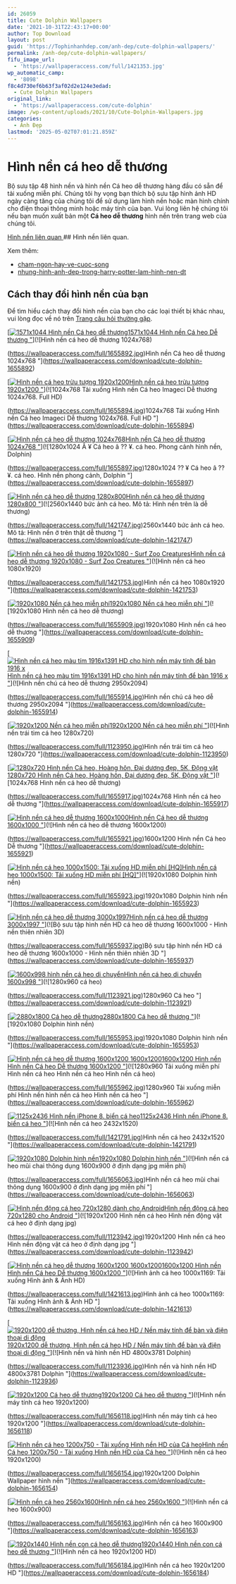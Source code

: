 ```yaml
---
id: 26059
title: Cute Dolphin Wallpapers
date: '2021-10-31T22:43:17+00:00'
author: Top Download
layout: post
guid: 'https://Tophinhanhdep.com/anh-dep/cute-dolphin-wallpapers/'
permalink: /anh-dep/cute-dolphin-wallpapers/
fifu_image_url:
  - 'https://wallpaperaccess.com/full/1421353.jpg'
wp_automatic_camp:
  - '8098'
f8c4d730ef6b63f3af02d2e124e3edad:
  - Cute Dolphin Wallpapers
original_link:
  - 'https://wallpaperaccess.com/cute-dolphin'
image: /wp-content/uploads/2021/10/Cute-Dolphin-Wallpapers.jpg
categories:
  - Ảnh Đẹp
lastmod: '2025-05-02T07:01:21.859Z'
---
```

# Hình nền cá heo dễ thương

Bộ sưu tập 48 hình nền và hình nền Cá heo dễ thương hàng đầu có sẵn để tải xuống miễn phí. Chúng tôi hy vọng bạn thích bộ sưu tập hình ảnh HD ngày càng tăng của chúng tôi để sử dụng làm hình nền hoặc màn hình chính cho điện thoại thông minh hoặc máy tính của bạn. Vui lòng liên hệ chúng tôi nếu bạn muốn xuất bản một **Cá heo dễ thương** hình nền trên trang web của chúng tôi.

[Hình nền liên quan ](#related) ## Hình nền liên quan.

   
 Xem thêm:

   
- [cham-ngon-hay-ve-cuoc-song](https://tophinhanhdep.com/nhung-cau-noi-hay/cham-ngon-hay-ve-cuoc-song/)
- [nhung-hinh-anh-dep-trong-harry-potter-lam-hinh-nen-dt](https://tophinhanhdep.com/hinh-nen-dep/nhung-hinh-anh-dep-trong-harry-potter-lam-hinh-nen-dt/)

## Cách thay đổi hình nền của bạn

Để tìm hiểu cách thay đổi hình nền của bạn cho các loại thiết bị khác nhau, vui lòng đọc về nó trên [Trang câu hỏi thường gặp](https://tophinhanhdep.com/faq/).

  
[[![1571x1044 Hình nền Cá heo dễ thương](https://wallpaperaccess.com/full/1421353.jpg)1571x1044 Hình nền Cá heo Dễ thương "](https://wallpaperaccess.com/download/cute-dolphin-1421353)](![Hình nền cá heo dễ thương 1024x768)

(https://wallpaperaccess.com/full/1655892.jpg)Hình nền Cá heo dễ thương 1024x768 "](https://wallpaperaccess.com/download/cute-dolphin-1655892)

[[![Hình nền cá heo trừu tượng 1920x1200](https://wallpaperaccess.com/full/1421356.jpg)Hình nền cá heo trừu tượng 1920x1200 "](https://wallpaperaccess.com/download/cute-dolphin-1421356)](![1024x768 Tải xuống Hình nền Cá heo Imageci Dễ thương 1024x768.  Full HD)

(https://wallpaperaccess.com/full/1655894.jpg)1024x768 Tải xuống Hình nền Cá heo Imageci Dễ thương 1024x768. Full HD "](https://wallpaperaccess.com/download/cute-dolphin-1655894)

[[![Hình nền cá heo dễ thương 1024x768](https://wallpaperaccess.com/full/1655896.jpg)Hình nền Cá heo dễ thương 1024x768 "](https://wallpaperaccess.com/download/cute-dolphin-1655896)](![1280x1024 Â ¥ Cá heo â ?? ¥.  cá heo.  Phong cảnh hình nền, Dolphin)

(https://wallpaperaccess.com/full/1655897.jpg)1280x1024 ?? ¥ Cá heo â ?? ¥. cá heo. Hình nền phong cảnh, Dolphin "](https://wallpaperaccess.com/download/cute-dolphin-1655897)

[[![Hình nền cá heo dễ thương 1280x800](https://wallpaperaccess.com/full/1421640.jpg)Hình nền cá heo dễ thương 1280x800 "](https://wallpaperaccess.com/download/cute-dolphin-1421640)](![2560x1440 bức ảnh cá heo.  Mô tả: Hình nền trên là dễ thương)

(https://wallpaperaccess.com/full/1421747.jpg)2560x1440 bức ảnh cá heo. Mô tả: Hình nền ở trên thật dễ thương "](https://wallpaperaccess.com/download/cute-dolphin-1421747)

[[![Hình nền cá heo dễ thương 1920x1080 - Surf Zoo Creatures](https://wallpaperaccess.com/full/1421746.jpg)Hình nền cá heo dễ thương 1920x1080 - Surf Zoo Creatures "](https://wallpaperaccess.com/download/cute-dolphin-1421746)](![Hình nền cá heo 1080x1920)

(https://wallpaperaccess.com/full/1421753.jpg)Hình nền cá heo 1080x1920 "](https://wallpaperaccess.com/download/cute-dolphin-1421753)

[[![1920x1080 Nền cá heo miễn phí](https://wallpaperaccess.com/full/1655904.jpg)1920x1080 Nền cá heo miễn phí "](https://wallpaperaccess.com/download/cute-dolphin-1655904)](![1920x1080 Hình nền cá heo dễ thương)

(https://wallpaperaccess.com/full/1655909.jpg)1920x1080 Hình nền cá heo dễ thương "](https://wallpaperaccess.com/download/cute-dolphin-1655909)

[[![Hình nền cá heo màu tím 1916x1391 HD cho hình nền máy tính để bàn 1916 x](https://wallpaperaccess.com/full/688692.jpg)Hình nền cá heo màu tím 1916x1391 HD cho hình nền máy tính để bàn 1916 x "](https://wallpaperaccess.com/download/cute-dolphin-688692)](![Hình nền chú cá heo dễ thương 2950x2094)

(https://wallpaperaccess.com/full/1655914.jpg)Hình nền chú cá heo dễ thương 2950x2094 "](https://wallpaperaccess.com/download/cute-dolphin-1655914)

[[![1920x1200 Nền cá heo miễn phí](https://wallpaperaccess.com/full/1421202.jpg)1920x1200 Nền cá heo miễn phí "](https://wallpaperaccess.com/download/cute-dolphin-1421202)](![Hình nền trái tim cá heo 1280x720)

(https://wallpaperaccess.com/full/1123950.jpg)Hình nền trái tim cá heo 1280x720 "](https://wallpaperaccess.com/download/cute-dolphin-1123950)

[[![1280x720 Hình nền Cá heo, Hoàng hôn, Đại dương đẹp, 5K, Động vật](https://wallpaperaccess.com/full/1124438.jpg)1280x720 Hình nền Cá heo, Hoàng hôn, Đại dương đẹp, 5K, Động vật "](https://wallpaperaccess.com/download/cute-dolphin-1124438)](![1024x768 Hình nền cá heo dễ thương)

(https://wallpaperaccess.com/full/1655917.jpg)1024x768 Hình nền cá heo dễ thương "](https://wallpaperaccess.com/download/cute-dolphin-1655917)

[[![Hình nền cá heo dễ thương 1600x1000](https://wallpaperaccess.com/full/1124005.jpg)Hình nền Cá heo dễ thương 1600x1000 "](https://wallpaperaccess.com/download/cute-dolphin-1124005)](![Hình nền cá heo dễ thương 1600x1200)

(https://wallpaperaccess.com/full/1655921.jpg)1600x1200 Hình nền Cá heo Dễ thương "](https://wallpaperaccess.com/download/cute-dolphin-1655921)

[[![Hình nền cá heo 1000x1500: Tải xuống HD miễn phí [HQ]](https://wallpaperaccess.com/full/1421455.jpg)Hình nền cá heo 1000x1500: Tải xuống HD miễn phí \[HQ\]"](https://wallpaperaccess.com/download/cute-dolphin-1421455)](![1920x1080 Dolphin hình nền)

(https://wallpaperaccess.com/full/1655923.jpg)1920x1080 Dolphin hình nền "](https://wallpaperaccess.com/download/cute-dolphin-1655923)

[[![Hình nền cá heo dễ thương 3000x1997](https://wallpaperaccess.com/full/1655928.jpg)Hình nền cá heo dễ thương 3000x1997 "](https://wallpaperaccess.com/download/cute-dolphin-1655928)](![Bộ sưu tập hình nền HD cá heo dễ thương 1600x1000 - Hình nền thiên nhiên 3D)

(https://wallpaperaccess.com/full/1655937.jpg)Bộ sưu tập hình nền HD cá heo dễ thương 1600x1000 - Hình nền thiên nhiên 3D "](https://wallpaperaccess.com/download/cute-dolphin-1655937)

[[![1600x998 hình nền cá heo di chuyển](https://wallpaperaccess.com/full/1655938.jpg)Hình nền cá heo di chuyển 1600x998 "](https://wallpaperaccess.com/download/cute-dolphin-1655938)](![1280x960 cá heo)

(https://wallpaperaccess.com/full/1123921.jpg)1280x960 Cá heo "](https://wallpaperaccess.com/download/cute-dolphin-1123921)

[[![2880x1800 Cá heo dễ thương](https://wallpaperaccess.com/full/1655940.jpg)2880x1800 Cá heo dễ thương "](https://wallpaperaccess.com/download/cute-dolphin-1655940)](![1920x1080 Dolphin hình nền)

(https://wallpaperaccess.com/full/1655953.jpg)1920x1080 Dolphin hình nền "](https://wallpaperaccess.com/download/cute-dolphin-1655953)

[[![Hình nền cá heo dễ thương 1600x1200 1600x1200](https://wallpaperaccess.com/full/1655955.jpg)1600x1200 Hình nền Hình nền Cá heo Dễ thương 1600x1200 "](https://wallpaperaccess.com/download/cute-dolphin-1655955)](![1280x960 Tải xuống miễn phí Hình nền cá heo Hình nền cá heo Hình nền cá heo)

(https://wallpaperaccess.com/full/1655962.jpg)1280x960 Tải xuống miễn phí Hình nền hình nền cá heo Hình nền cá heo "](https://wallpaperaccess.com/download/cute-dolphin-1655962)

[[![1125x2436 Hình nền iPhone 8.  biển cá heo](https://wallpaperaccess.com/full/1655963.jpg)1125x2436 Hình nền iPhone 8. biển cá heo "](https://wallpaperaccess.com/download/cute-dolphin-1655963)](![Hình nền cá heo 2432x1520)

(https://wallpaperaccess.com/full/1421791.jpg)Hình nền cá heo 2432x1520 "](https://wallpaperaccess.com/download/cute-dolphin-1421791)

[[![1920x1080 Dolphin hình nền](https://wallpaperaccess.com/full/1319008.jpg)1920x1080 Dolphin hình nền "](https://wallpaperaccess.com/download/cute-dolphin-1319008)](![Hình nền cá heo mũi chai thông dụng 1600x900 ở định dạng jpg miễn phí)

(https://wallpaperaccess.com/full/1656063.jpg)Hình nền cá heo mũi chai thông dụng 1600x900 ở định dạng jpg miễn phí "](https://wallpaperaccess.com/download/cute-dolphin-1656063)

[[![Hình nền động cá heo 720x1280 dành cho Android](https://wallpaperaccess.com/full/1656067.jpg)Hình nền động cá heo 720x1280 cho Android "](https://wallpaperaccess.com/download/cute-dolphin-1656067)](![1920x1200 Hình nền cá heo Hình nền động vật cá heo ở định dạng jpg)

(https://wallpaperaccess.com/full/1123942.jpg)1920x1200 Hình nền cá heo Hình nền động vật cá heo ở định dạng jpg "](https://wallpaperaccess.com/download/cute-dolphin-1123942)

[[![Hình nền cá heo dễ thương 1600x1200 1600x1200](https://wallpaperaccess.com/full/1656081.jpg)1600x1200 Hình nền Hình nền Cá heo Dễ thương 1600x1200 "](https://wallpaperaccess.com/download/cute-dolphin-1656081)](![Hình ảnh cá heo 1000x1169: Tải xuống Hình ảnh & Ảnh HD)

(https://wallpaperaccess.com/full/1421613.jpg)Hình ảnh cá heo 1000x1169: Tải xuống Hình ảnh &amp; Ảnh HD "](https://wallpaperaccess.com/download/cute-dolphin-1421613)

[[![1920x1200 dễ thương, Hình nền cá heo HD / Nền máy tính để bàn và điện thoại di động](https://wallpaperaccess.com/full/1656091.jpg)1920x1200 dễ thương, Hình nền cá heo HD / Nền máy tính để bàn và điện thoại di động "](https://wallpaperaccess.com/download/cute-dolphin-1656091)](![Hình nền và hình nền HD 4800x3781 Dolphin)

(https://wallpaperaccess.com/full/1123936.jpg)Hình nền và hình nền HD 4800x3781 Dolphin "](https://wallpaperaccess.com/download/cute-dolphin-1123936)

[[![1920x1200 Cá heo dễ thương](https://wallpaperaccess.com/full/1656104.jpg)1920x1200 Cá heo dễ thương "](https://wallpaperaccess.com/download/cute-dolphin-1656104)](![Hình nền máy tính cá heo 1920x1200)

(https://wallpaperaccess.com/full/1656118.jpg)Hình nền máy tính cá heo 1920x1200 "](https://wallpaperaccess.com/download/cute-dolphin-1656118)

[[![Hình nền cá heo 1200x750 - Tải xuống Hình nền HD của Cá heo](https://wallpaperaccess.com/full/1656131.jpg)Hình nền Cá heo 1200x750 - Tải xuống Hình nền HD của Cá heo "](https://wallpaperaccess.com/download/cute-dolphin-1656131)](![Hình nền cá heo 1920x1200)

(https://wallpaperaccess.com/full/1656154.jpg)1920x1200 Dolphin Wallpaper hình nền "](https://wallpaperaccess.com/download/cute-dolphin-1656154)

[[![Hình nền cá heo 2560x1600](https://wallpaperaccess.com/full/1123914.jpg)Hình nền cá heo 2560x1600 "](https://wallpaperaccess.com/download/cute-dolphin-1123914)](![Hình nền cá heo 1600x900)

(https://wallpaperaccess.com/full/1656163.jpg)Hình nền cá heo 1600x900 "](https://wallpaperaccess.com/download/cute-dolphin-1656163)

[[![1920x1440 Hình nền con cá heo dễ thương](https://wallpaperaccess.com/full/1656174.jpg)1920x1440 Hình nền con cá heo dễ thương "](https://wallpaperaccess.com/download/cute-dolphin-1656174)](![Hình nền cá heo 1920x1200 HD)

(https://wallpaperaccess.com/full/1656184.jpg)Hình nền cá heo 1920x1200 HD "](https://wallpaperaccess.com/download/cute-dolphin-1656184)
